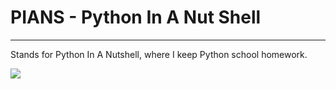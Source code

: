 # PIANS - Python In A Nut Shell

<hr>

Stands for Python In A Nutshell, where I keep Python school homework.

![](https://img.shields.io/github/last-commit/caodoc/PIANS?style="flat-square"&color="94a4ff")